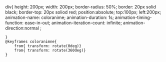 <!DOCTYPE html>
<html lang="en">
<head>
    <meta charset="UTF-8">
    <meta name="viewport" content="width=device-width, initial-scale=1.0">
    <title>Document</title>
    <link rel="stylesheet" href="style.css" >
</head>
<body>
    div{
        height: 200px;
        width: 200px;
     border-radius: 50%;
     border: 20px solid black;
     border-top: 20px soliod red;
     position:absolute;
     top:100px;
     left:200px;
     animation-name: coloranime;
     animation-duration: 1s;
     animation-timing-function: ease-in-out;
     animation-iteration-count: infinite;
     animation-direction:normal ;
     
    }
    @keyframes coloranimne{
        from{ transform: rotate(0deg)}
        from{ transform: rotate(360deg)}
    }
</body>
</html>

